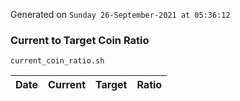 Generated on `Sunday 26-September-2021 at 05:36:12`

### Current to Target Coin Ratio
`current_coin_ratio.sh`

Date|Current|Target|Ratio
---|---|---|---
